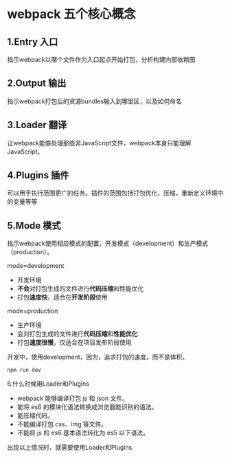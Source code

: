 # webpack 五个核心概念

## 1.Entry 入口

指示webpack以哪个文件作为入口起点开始打包，分析构建内部依赖图

## 2.Output 输出

指示webpack打包后的资源bundles输入到哪里区，以及如何命名

## 3.Loader 翻译

让webpack能够处理那些非JavaScript文件，webpack本身只能理解JavaScript。

## 4.Plugins 插件

可以用于执行范围更广的任务，插件的范围包括打包优化，压缩，重新定义环境中的变量等等

## 5.Mode 模式

指示webpack使用相应模式的配置，开发模式（development）和生产模式（production）。

mode=development

- 开发环境
- **不会**对打包生成的文件进行**代码压缩**和性能优化
- 打包**速度快**，适合在**开发阶段**使用

mode=production

- 生产环境
- 会对打包生成的文件进行**代码压缩**和**性能优化**
- 打包**速度很慢**，仅适合在项目发布阶段使用

开发中，使用development，因为，追求打包的速度，而不是体积。

```
npm run dev
```

6.什么时候用Loader和Plugins

- webpack 能够编译打包 js 和 json 文件。 
- 能将 es6 的模块化语法转换成浏览器能识别的语法。
-  能压缩代码。
- 不能编译打包 css、img 等文件。 
- 不能将 js 的 es6 基本语法转化为 es5 以下语法。

出现以上情况时，就需要使用Loader和Plugins
